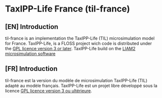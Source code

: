 # TaxIPP-Life France (til-france)

## [EN] Introduction

til-france is an implementation the TaxIPP-Life (TIL) microsimulation model for France.
TaxIPP-Life, is a FLOSS project wich code is distributed under the [GPL licence version 3 or later](./licence.txt).
TaxIPP-Life build on the [LIAM2 microsimulation software](http://liam2.plan.be/)

## [FR] Introduction

til-france est la version du modèle de microsimulation TaxIPP-Life (TIL) adapté au modèle français.
TaxIPP-Life est un projet libre développé sous la licence [GPL licence version 3 ou ultérieure](./licence.txt).
